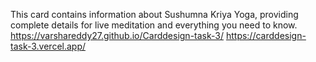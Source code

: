 This card contains information about Sushumna Kriya Yoga, providing complete details for live meditation and everything you need to know.
https://varshareddy27.github.io/Carddesign-task-3/
https://carddesign-task-3.vercel.app/
